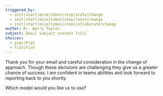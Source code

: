 ```yaml
---
triggered_by:
  - init|start|mice|tubes|step|scale|change
  - init|start|mice|tubes|step|learn|change
  - init|start|mice|tubes|step|collaborate|change
author: Dr. Barry Taylor
subject: Email subject content [cCc]
choices:
  - pigs|Pigs
  - fish|Fish
---
```

Thank you for your email and careful consideration in the change of approach. Though these decisions are challenging they give us a greater chance of success. I am confident in teams abilities and look forward to reporting back to you shortly.

Which model would you like us to use?
